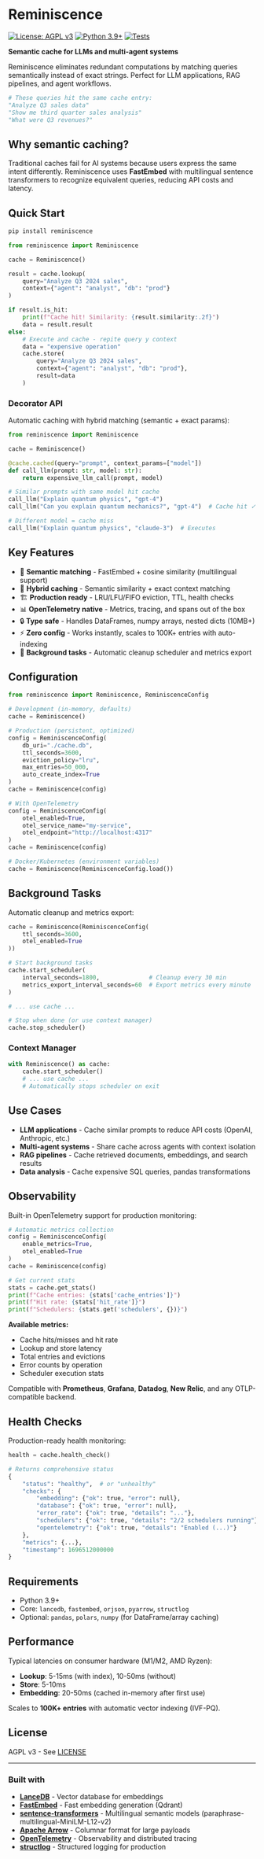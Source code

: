 # Reminiscence

[![License: AGPL v3](https://img.shields.io/badge/License-AGPL_v3-blue.svg)](https://www.gnu.org/licenses/agpl-3.0)
[![Python 3.9+](https://img.shields.io/badge/python-3.9+-blue.svg)](https://www.python.org/downloads/)
[![Tests](https://img.shields.io/badge/tests-passing-brightgreen.svg)]()

**Semantic cache for LLMs and multi-agent systems**

Reminiscence eliminates redundant computations by matching queries semantically instead of exact strings. Perfect for LLM applications, RAG pipelines, and agent workflows.

```python
# These queries hit the same cache entry:
"Analyze Q3 sales data"
"Show me third quarter sales analysis"
"What were Q3 revenues?"
```

## Why semantic caching?

Traditional caches fail for AI systems because users express the same intent differently. Reminiscence uses **FastEmbed** with multilingual sentence transformers to recognize equivalent queries, reducing API costs and latency.

## Quick Start

```bash
pip install reminiscence
```

```python
from reminiscence import Reminiscence

cache = Reminiscence()

result = cache.lookup(
    query="Analyze Q3 2024 sales",
    context={"agent": "analyst", "db": "prod"}
)

if result.is_hit:
    print(f"Cache hit! Similarity: {result.similarity:.2f}")
    data = result.result
else:
    # Execute and cache - repite query y context
    data = "expensive operation"
    cache.store(
        query="Analyze Q3 2024 sales",
        context={"agent": "analyst", "db": "prod"},
        result=data
    )
```

### Decorator API

Automatic caching with hybrid matching (semantic + exact params):

```python
from reminiscence import Reminiscence

cache = Reminiscence()

@cache.cached(query="prompt", context_params=["model"])
def call_llm(prompt: str, model: str):
    return expensive_llm_call(prompt, model)

# Similar prompts with same model hit cache
call_llm("Explain quantum physics", "gpt-4")
call_llm("Can you explain quantum mechanics?", "gpt-4")  # Cache hit ✓

# Different model = cache miss
call_llm("Explain quantum physics", "claude-3")  # Executes

```

## Key Features

- 🎯 **Semantic matching** - FastEmbed + cosine similarity (multilingual support)
- 🔀 **Hybrid caching** - Semantic similarity + exact context matching
- 🏗️ **Production ready** - LRU/LFU/FIFO eviction, TTL, health checks
- 📊 **OpenTelemetry native** - Metrics, tracing, and spans out of the box
- 🔒 **Type safe** - Handles DataFrames, numpy arrays, nested dicts (10MB+)
- ⚡ **Zero config** - Works instantly, scales to 100K+ entries with auto-indexing
- 🔄 **Background tasks** - Automatic cleanup scheduler and metrics export

## Configuration

```python
from reminiscence import Reminiscence, ReminiscenceConfig

# Development (in-memory, defaults)
cache = Reminiscence()

# Production (persistent, optimized)
config = ReminiscenceConfig(
    db_uri="./cache.db",
    ttl_seconds=3600,
    eviction_policy="lru",
    max_entries=50_000,
    auto_create_index=True
)
cache = Reminiscence(config)

# With OpenTelemetry
config = ReminiscenceConfig(
    otel_enabled=True,
    otel_service_name="my-service",
    otel_endpoint="http://localhost:4317"
)
cache = Reminiscence(config)

# Docker/Kubernetes (environment variables)
cache = Reminiscence(ReminiscenceConfig.load())
```

## Background Tasks

Automatic cleanup and metrics export:

```python
cache = Reminiscence(ReminiscenceConfig(
    ttl_seconds=3600,
    otel_enabled=True
))

# Start background tasks
cache.start_scheduler(
    interval_seconds=1800,              # Cleanup every 30 min
    metrics_export_interval_seconds=60  # Export metrics every minute
)

# ... use cache ...

# Stop when done (or use context manager)
cache.stop_scheduler()
```

### Context Manager

```python
with Reminiscence() as cache:
    cache.start_scheduler()
    # ... use cache ...
    # Automatically stops scheduler on exit
```

## Use Cases

- **LLM applications** - Cache similar prompts to reduce API costs (OpenAI, Anthropic, etc.)
- **Multi-agent systems** - Share cache across agents with context isolation
- **RAG pipelines** - Cache retrieved documents, embeddings, and search results
- **Data analysis** - Cache expensive SQL queries, pandas transformations

## Observability

Built-in OpenTelemetry support for production monitoring:

```python
# Automatic metrics collection
config = ReminiscenceConfig(
    enable_metrics=True,
    otel_enabled=True
)
cache = Reminiscence(config)

# Get current stats
stats = cache.get_stats()
print(f"Cache entries: {stats['cache_entries']}")
print(f"Hit rate: {stats['hit_rate']}")
print(f"Schedulers: {stats.get('schedulers', {})}")
```

**Available metrics:**
- Cache hits/misses and hit rate
- Lookup and store latency
- Total entries and evictions
- Error counts by operation
- Scheduler execution stats

Compatible with **Prometheus**, **Grafana**, **Datadog**, **New Relic**, and any OTLP-compatible backend.

## Health Checks

Production-ready health monitoring:

```python
health = cache.health_check()

# Returns comprehensive status
{
    "status": "healthy",  # or "unhealthy"
    "checks": {
        "embedding": {"ok": true, "error": null},
        "database": {"ok": true, "error": null},
        "error_rate": {"ok": true, "details": "..."},
        "schedulers": {"ok": true, "details": "2/2 schedulers running"},
        "opentelemetry": {"ok": true, "details": "Enabled (...)"}
    },
    "metrics": {...},
    "timestamp": 1696512000000
}
```

## Requirements

- Python 3.9+
- Core: `lancedb`, `fastembed`, `orjson`, `pyarrow`, `structlog`
- Optional: `pandas`, `polars`, `numpy` (for DataFrame/array caching)

## Performance

Typical latencies on consumer hardware (M1/M2, AMD Ryzen):

- **Lookup**: 5-15ms (with index), 10-50ms (without)
- **Store**: 5-10ms
- **Embedding**: 20-50ms (cached in-memory after first use)

Scales to **100K+ entries** with automatic vector indexing (IVF-PQ).


## License

AGPL v3 - See [LICENSE](LICENSE)

---

### Built with

- **[LanceDB](https://lancedb.com/)** - Vector database for embeddings
- **[FastEmbed](https://github.com/qdrant/fastembed)** - Fast embedding generation (Qdrant)
- **[sentence-transformers](https://www.sbert.net/)** - Multilingual semantic models (paraphrase-multilingual-MiniLM-L12-v2)
- **[Apache Arrow](https://arrow.apache.org/)** - Columnar format for large payloads
- **[OpenTelemetry](https://opentelemetry.io/)** - Observability and distributed tracing
- **[structlog](https://www.structlog.org/)** - Structured logging for production